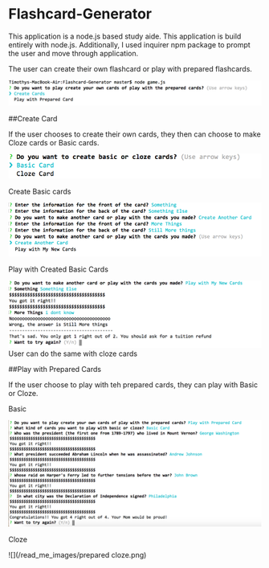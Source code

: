 # Flashcard-Generator
This application is a node.js based study aide. This application is build entirely with node.js.  Additionally, I used inquirer npm package to prompt the user and move through application. 

The user can create their own flashcard or play with prepared flashcards.

![](/read_me_images/createprepared.png)


##Create Card

If the user chooses to create their own cards, they then can choose to make Cloze cards or Basic cards.

![](/read_me_images/createbasiccloze.png)

Create Basic cards

![](/read_me_images/createbasic.png)

Play with Created Basic Cards

![](/read_me_images/playcreatedbasic.png)
User can do the same with cloze cards

##Play with Prepared Cards

If the user choose to play with teh prepared cards, they can play with Basic or Cloze.

Basic

![](/read_me_images/playclozeprepared.png)

Cloze

![](/read_me_images/prepared cloze.png)

